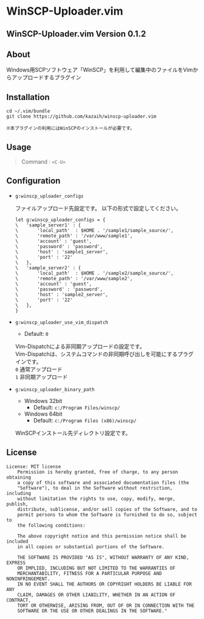 WinSCP-Uploader.vim
===================
WinSCP-Uploader.vim Version 0.1.2
----------------------

About
-----
Windows用SCPソフトウェア「WinSCP」を利用して編集中のファイルをVimからアップロードするプラグイン

Installation
------------
```
cd ~/.vim/bundle
git clone https://github.com/kazaih/winscp-uploader.vim

※本プラグインの利用にはWinSCPのインストールが必要です。
```

Usage
-----
> Command :  `<C-U>`

Configuration
-----
* `g:winscp_uploader_configs`

   ファイルアップロード先設定です。
   以下の形式で設定してください。

    ```
    let g:winscp_uploader_configs = {
    \   'sample_server1' : {
    \       'local_path'  : $HOME . '/sample1/sample_source/',
    \       'remote_path' : '/var/www/sample1',
    \       'account' : 'guest',
    \       'password' : 'password',
    \       'host' : 'sample1_server',
    \       'port' : '22'
    \   },
    \   'sample_server2' : {
    \       'local_path'  : $HOME . '/sample2/sample_source/',
    \       'remote_path' : '/var/www/sample2',
    \       'account' : 'guest',
    \       'password' : 'password',
    \       'host' : 'sample2_server',
    \       'port' : '22'
    \   },
    }
    ```

* `g:winscp_uploader_use_vim_dispatch`
    * Default: `0`

    Vim-Dispatchによる非同期アップロードの設定です。  
    Vim-Dispatchは、システムコマンドの非同期呼び出しを可能にするプラグインです。  
    `0` 通常アップロード  
    `1` 非同期アップロード

* `g:winscp_uploader_binary_path`
   * Windows 32bit
      * Default: `c:/Program Files/winscp/`
   * Windows 64bit
      * Default: `c:/Program Files (x86)/winscp/`

  WinSCPインストール先ディレクトリ設定です。


License
-----------

```
License: MIT license
    Permission is hereby granted, free of charge, to any person obtaining
    a copy of this software and associated documentation files (the
    "Software"), to deal in the Software without restriction, including
    without limitation the rights to use, copy, modify, merge, publish,
    distribute, sublicense, and/or sell copies of the Software, and to
    permit persons to whom the Software is furnished to do so, subject to
    the following conditions:

    The above copyright notice and this permission notice shall be included
    in all copies or substantial portions of the Software.

    THE SOFTWARE IS PROVIDED "AS IS", WITHOUT WARRANTY OF ANY KIND, EXPRESS
    OR IMPLIED, INCLUDING BUT NOT LIMITED TO THE WARRANTIES OF
    MERCHANTABILITY, FITNESS FOR A PARTICULAR PURPOSE AND NONINFRINGEMENT.
    IN NO EVENT SHALL THE AUTHORS OR COPYRIGHT HOLDERS BE LIABLE FOR ANY
    CLAIM, DAMAGES OR OTHER LIABILITY, WHETHER IN AN ACTION OF CONTRACT,
    TORT OR OTHERWISE, ARISING FROM, OUT OF OR IN CONNECTION WITH THE
    SOFTWARE OR THE USE OR OTHER DEALINGS IN THE SOFTWARE."
```

